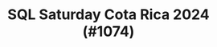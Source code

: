 ---
layout: event
title: "SQL Saturday Cota Rica 2024 (#1074)"
subtitle: ""
tags: ["San Pedro", "Costa Rica", "physical", "2024", "Central America"]
thumb: /assets/img/logos/Just_icon_Color_small.png
comments: false
data: SQLSat1074
---